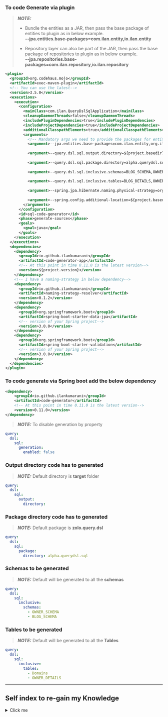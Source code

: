 ### To code Generate via plugin

> **_NOTE:_**  
> * Bundle the entities as a JAR, then pass the base package of entities to plugin as in below example.
  </br> **--jpa.entities.base-packages=com.ilan.entity,io.ilan.entity**
>     
> 
> * Repository layer can also be part of the JAR, then pass the base package of repositories to plugin as in below example.
  </br> **--jpa.repositories.base-packages=com.ilan.repository,io.ilan.repository**

```xml
<plugin>
  <groupId>org.codehaus.mojo</groupId>
  <artifactId>exec-maven-plugin</artifactId>
  <!-- You can use the latest-->
  <version>3.5.0</version>
  <executions>
    <execution>
      <configuration>
        <mainClass>com.ilan.QueryDslSqlApplication</mainClass>
        <cleanupDaemonThreads>false</cleanupDaemonThreads>
        <includePluginDependencies>true</includePluginDependencies>
        <includeProjectDependencies>true</includeProjectDependencies>
        <additionalClasspathElements>true</additionalClasspathElements>
        <arguments>
          <!-- Mandatory args we need to provide the packages for entity-scan -->
          <argument>--jpa.entities.base-packages=com.ilan.entity,org.ilan.entity,xio.ilan.entity</argument>
          
          <argument>--query.dsl.sql.output.directory=${project.basedir}/target/generated-sources</argument>
          
          <argument>--query.dsl.sql.package.directory=alpha.querydsl.sql</argument>
          
          <argument>--query.dsl.sql.inclusive.schemas=BLOG_SCHEMA,OWNER_SCHEMA,FORUM_SCHEMA</argument>
          
          <argument>--query.dsl.sql.inclusive.tables=BLOG_DETAILS,OWNER_DETAILS,FORUM_DETAILS</argument>
          
          <argument>--spring.jpa.hibernate.naming.physical-strategy=org.ilan.namingStrategy.CustomPhysicalNamingStrategy</argument>
          
          <argument>--spring.config.additional-location=${project.basedir}/src/main/resources/application-external.yml</argument>
        </arguments>
      </configuration>
      <id>sql-code-generator</id>
      <phase>generate-sources</phase>
      <goals>
        <goal>java</goal>
      </goals>
    </execution>
  </executions>
  <dependencies>
    <dependency>
      <groupId>io.github.ilankumarani</groupId>
      <artifactId>code-generator-app</artifactId>
      <!-- At this point in time 0.11.0 is the latest version-->
      <version>${project.version}</version>
    </dependency>
    <!-- I have a naming-strategy in below dependency-->
    <dependency>
      <groupId>io.github.ilankumarani</groupId>
      <artifactId>naming-strategy-resolver</artifactId>
      <version>0.1.2</version>
    </dependency>
    <dependency>
      <groupId>org.springframework.boot</groupId>
      <artifactId>spring-boot-starter-data-jpa</artifactId>
      <!-- version of your Spring project-->
      <version>3.0.0</version>
    </dependency>
    <dependency>
      <groupId>org.springframework.boot</groupId>
      <artifactId>spring-boot-starter-validation</artifactId>
      <!-- version of your Spring project-->
      <version>3.0.0</version>
    </dependency>
  </dependencies>
</plugin>
```

### To code generate via Spring boot add the below dependency

```xml
<dependency>
    <groupId>io.github.ilankumarani</groupId>
    <artifactId>code-generator</artifactId>
    <!-- At this point in time 0.11.0 is the latest version-->
    <version>0.11.0</version>
</dependency>
```

> **_NOTE:_**  To disable generation by property

```yaml
query:
  dsl:
    sql:
      generation:
        enabled: false
```

### Output directory code has to generated

> **_NOTE:_**  Default directory is **target** folder

```yaml
query:
  dsl:
    sql:
      output:
        directory:
```


### Package directory code has to generated

> **_NOTE:_**  Default package is **zolo.query.dsl**
```yaml
query:
  dsl:
    sql:
      package:
        directory: alpha.querydsl.sql
```

### Schemas to be generated

> **_NOTE:_**  Default will be generated to all the **schemas**
```yaml
query:
  dsl:
    sql:
      inclusive:
        schemas:
          - OWNER_SCHEMA
          - BLOG_SCHEMA
```

### Tables to be generated

> **_NOTE:_**  Default will be generated to all the **Tables**
```yaml
query:
  dsl:
    sql:
      inclusive:
        tables:
          - Domains
          - OWNER_DETAILS
```

___

## Self index to re-gain my Knowledge
<details>
  <summary>Click me</summary>

#### 1. CustomMetadataExporter to be copied from MetadataExporter

#### 2. Import Jakarta validation library
```java
   import jakarta.annotation.Nullable;
```
#### 3. Constructor changes in CustomMetadataExporter
```java
private final CustomMetadataExporterConfigImpl config;

public CustomMetadataExporter(CustomMetadataExporterConfigImpl config) {
    this.config = config;
}
```
#### 4. Changes in below method
```java
private void handleTable(DatabaseMetaData md, ResultSet tables) throws SQLException {
    var catalog = tables.getString("TABLE_CAT");
    var schema = tables.getString("TABLE_SCHEM");
    var schemaName = normalize(tables.getString("TABLE_SCHEM"));
    var tableName = normalize(tables.getString("TABLE_NAME"));

    if (FilterSqlGeneratorUtil.codeGenerateFor(FilterSqlGeneratorUtil.valuesToLowerCase(config.getSchemasIncluded()),
            FilterSqlGeneratorUtil.valuesToLowerCase(config.getTablesIncluded()), schemaName, tableName)) {
                /*
                        existing logic of this method to be copied over here
                 */
    }
}
```
</details>